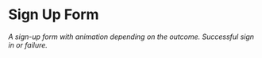 # Sign Up Form

*A sign-up form with animation depending on the outcome. Successful sign in or failure.*

